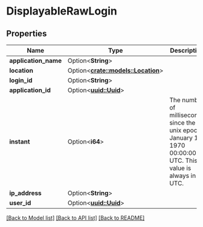 # DisplayableRawLogin

## Properties

Name | Type | Description | Notes
------------ | ------------- | ------------- | -------------
**application_name** | Option<**String**> |  | [optional]
**location** | Option<[**crate::models::Location**](Location.md)> |  | [optional]
**login_id** | Option<**String**> |  | [optional]
**application_id** | Option<[**uuid::Uuid**](uuid::Uuid.md)> |  | [optional]
**instant** | Option<**i64**> | The number of milliseconds since the unix epoch: January 1, 1970 00:00:00 UTC. This value is always in UTC. | [optional]
**ip_address** | Option<**String**> |  | [optional]
**user_id** | Option<[**uuid::Uuid**](uuid::Uuid.md)> |  | [optional]

[[Back to Model list]](../README.md#documentation-for-models) [[Back to API list]](../README.md#documentation-for-api-endpoints) [[Back to README]](../README.md)


